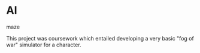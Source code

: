 # AI
maze

This project was coursework which entailed developing a very basic "fog of war" simulator for a character.
